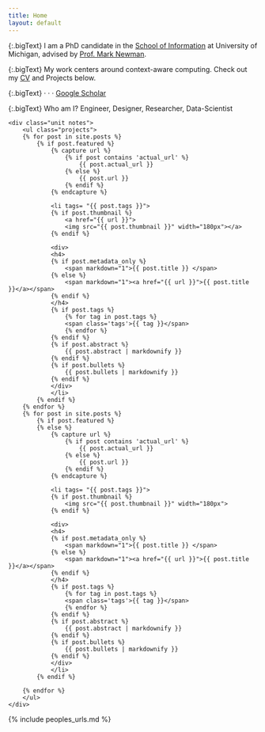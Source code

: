 ```yaml
---
title: Home
layout: default
---
```


{:.bigText} 
I am a PhD candidate in the [School of Information](http://si.umich.edu) at University of Michigan, advised by [Prof. Mark Newman](http://mwnewman.people.si.umich.edu/).

{:.bigText} 
My work centers around context-aware computing. Check out my [CV]("https://rawgit.com/gparuthi/resume/master/gauravparuthi.pdf") and Projects below.

{:.bigText}
<a href="mailto:gparuthi@umich.edu"><i class="fa fa-send"></i></a> ·
                <a href="https://github.com/gparuthi/"><i class="fa fa-github"></i></a> ·
                <a href="http://www.linkedin.com/in/gparuthi"><i class="fa fa-linkedin"></i></a> ·
                <a href="http://scholar.google.com/citations?user=WsoaFHIAAAAJ&hl=en">Google Scholar</a> 

{:.bigText}
<span class="description">Who am I?</span> <span class="selectable">Engineer, Designer, Researcher, Data-Scientist</span>  

<div class="grid">

    <div class="unit notes">
        <ul class="projects">
        {% for post in site.posts %}
            {% if post.featured %}
                {% capture url %}
                    {% if post contains 'actual_url' %}
                        {{ post.actual_url }}
                    {% else %}
                        {{ post.url }}
                    {% endif %}
                {% endcapture %}

                <li tags= "{{ post.tags }}">
                {% if post.thumbnail %}
                    <a href="{{ url }}">
                    <img src="{{ post.thumbnail }}" width="180px"></a>
                {% endif %}

                <div>
                <h4>
                {% if post.metadata_only %}
                    <span markdown="1">{{ post.title }} </span>
                {% else %}
                    <span markdown="1"><a href="{{ url }}">{{ post.title }}</a></span>
                {% endif %}
                </h4>
                {% if post.tags %}
                    {% for tag in post.tags %}
                    <span class='tags'>{{ tag }}</span>
                    {% endfor %}
                {% endif %}
                {% if post.abstract %}
                    {{ post.abstract | markdownify }}
                {% endif %}
                {% if post.bullets %}
                    {{ post.bullets | markdownify }}
                {% endif %}
                </div>
                </li>
            {% endif %}
        {% endfor %}
        {% for post in site.posts %}
            {% if post.featured %}
            {% else %}
                {% capture url %}
                    {% if post contains 'actual_url' %}
                        {{ post.actual_url }}
                    {% else %}
                        {{ post.url }}
                    {% endif %}
                {% endcapture %}

                <li tags= "{{ post.tags }}">
                {% if post.thumbnail %}
                    <img src="{{ post.thumbnail }}" width="180px">
                {% endif %}

                <div>
                <h4>
                {% if post.metadata_only %}
                    <span markdown="1">{{ post.title }} </span>
                {% else %}
                    <span markdown="1"><a href="{{ url }}">{{ post.title }}</a></span>
                {% endif %}
                </h4>
                {% if post.tags %}
                    {% for tag in post.tags %}
                    <span class='tags'>{{ tag }}</span>
                    {% endfor %}
                {% endif %}
                {% if post.abstract %}
                    {{ post.abstract | markdownify }}
                {% endif %}
                {% if post.bullets %}
                    {{ post.bullets | markdownify }}
                {% endif %}
                </div>
                </li>
            {% endif %}
            
        {% endfor %}
        </ul>
    </div>

</div>
<!-- <div style="text-align:right;" class='more'><a href="projects.html">More...</a></div> -->



{% include peoples_urls.md %}

